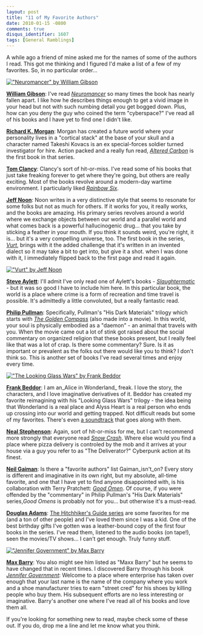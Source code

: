 ```yaml
---
layout: post
title: "11 of My Favorite Authors"
date: 2010-01-15 -0800
comments: true
disqus_identifier: 1607
tags: [General Ramblings]
---
```

A while ago a friend of mine asked me for the names of some of the
authors I read. This got me thinking and I figured I'd make a list of a
few of my favorites. So, in no particular order...

[!["Neuromancer" by William
Gibson](http://ecx.images-amazon.com/images/I/71oXwkf7FRL._SS200_.jpg)](http://www.amazon.com/gp/product/0441569595?ie=UTF8&tag=mhsvortex&linkCode=as2&camp=1789&creative=390957&creativeASIN=0441569595)

[**William
Gibson**](http://www.amazon.com/gp/redirect.html?ie=UTF8&location=http%3A%2F%2Fwww.amazon.com%2Fgp%2Fentity%2FWilliam-Gibson%2FB000AP5DM0%3Fie%3DUTF8%26ref_%3Dntt%255Fathr%255Fdp%255Fpel%255Fpop%255F1&tag=mhsvortex&linkCode=ur2&camp=1789&creative=390957):
I've read
[_Neuromancer_](http://www.amazon.com/gp/product/0441569595?ie=UTF8&tag=mhsvortex&linkCode=as2&camp=1789&creative=390957&creativeASIN=0441569595)
so many times the book has nearly fallen apart. I like how he describes
things enough to get a vivid image in your head but not with such
numbing detail you get bogged down. Plus, how can you deny the guy who
coined the term "cyberspace?" I've read all of his books and I have yet
to find one I didn't like.

[**Richard K.
Morgan**](http://www.amazon.com/gp/redirect.html?ie=UTF8&location=http%3A%2F%2Fwww.amazon.com%2Fgp%2Fentity%2FRichard-K.-Morgan%2FB000APOIZS%3Fie%3DUTF8%26ref_%3Dsr%255Fntt%255Fsrch%255Flnk%255F1%26qid%3D1263583834%26sr%3D1-1&tag=mhsvortex&linkCode=ur2&camp=1789&creative=390957):
Morgan has created a future world where your personality lives in a
"cortical stack" at the base of your skull and a character named Takeshi
Kovacs is an ex special-forces soldier turned investigator for hire.
Action packed and a really fun read, [_Altered
Carbon_](http://www.amazon.com/gp/product/0345457692?ie=UTF8&tag=mhsvortex&linkCode=as2&camp=1789&creative=390957&creativeASIN=0345457692)
is the first book in that series.

[**Tom
Clancy**](http://www.amazon.com/gp/redirect.html?ie=UTF8&location=http%3A%2F%2Fwww.amazon.com%2Fgp%2Fentity%2FTom-Clancy%2FB000APF4T2%3Fie%3DUTF8%26ref_%3Dsr%255Fntt%255Fsrch%255Flnk%255F1%26qid%3D1263584167%26sr%3D1-1&tag=mhsvortex&linkCode=ur2&camp=1789&creative=390957):
Clancy's sort of hit-or-miss. I've read some of his books that just take
freaking forever to get where they're going, but others are really
exciting. Most of the books revolve around a modern-day wartime
environment. I particularly liked [_Rainbow
Six_](http://www.amazon.com/gp/product/0425170349?ie=UTF8&tag=mhsvortex&linkCode=as2&camp=1789&creative=390957&creativeASIN=0425170349).

[**Jeff
Noon**](http://www.amazon.com/gp/redirect.html?ie=UTF8&location=http%3A%2F%2Fwww.amazon.com%2Fgp%2Fentity%2FJeff-Noon%2FB000AQ40AK%3Fie%3DUTF8%26ref_%3Dsr%255Fntt%255Fsrch%255Flnk%255F1%26qid%3D1263584329%26sr%3D1-1&tag=mhsvortex&linkCode=ur2&camp=1789&creative=390957):
Noon writes in a very distinctive style that seems to resonate for some
folks but not as much for others. If it works for you, it really works,
and the books are amazing. His primary series revolves around a world
where we exchange objects between our world and a parallel world and
what comes back is a powerful hallucinogenic drug... that you take by
sticking a feather in your mouth. If you think it sounds weird, you're
right, it is... but it's a very compelling universe, too. The first book
in the series,
[_Vurt_](http://www.amazon.com/gp/product/0312141440?ie=UTF8&tag=mhsvortex&linkCode=as2&camp=1789&creative=390957&creativeASIN=0312141440),
brings with it the added challenge that it's written in an invented
dialect so it may take a bit to get into, but give it a shot. when I was
done with it, I immediately flipped back to the first page and read it
again.

[!["Vurt" by Jeff
Noon](http://ecx.images-amazon.com/images/I/41UOwXTLAOL.AA200.jpg)](http://www.amazon.com/gp/product/0312141440?ie=UTF8&tag=mhsvortex&linkCode=as2&camp=1789&creative=390957&creativeASIN=0312141440)

[**Steve
Aylett**](http://www.amazon.com/gp/redirect.html?ie=UTF8&location=http%3A%2F%2Fwww.amazon.com%2Fgp%2Fentity%2FSteve-Aylett%2FB000APE80I%3Fie%3DUTF8%26ref_%3Dsr%255Fntt%255Fsrch%255Flnk%255F1%26qid%3D1263584876%26sr%3D1-1&tag=mhsvortex&linkCode=ur2&camp=1789&creative=390957):
I'll admit I've only read one of Aylett's books -
[_Slaughtermatic_](http://www.amazon.com/gp/product/1568581033?ie=UTF8&tag=mhsvortex&linkCode=as2&camp=1789&creative=390957&creativeASIN=1568581033) - but it was so good I have to include him here. In this particular
book, the world is a place where crime is a form of recreation and time
travel is possible. It's admittedly a little convoluted, but a really
fantastic read.

[**Philip
Pullman**](http://www.amazon.com/gp/redirect.html?ie=UTF8&location=http%3A%2F%2Fwww.amazon.com%2Fgp%2Fentity%2FPhilip-Pullman%2FB000AQ74C6%3Fie%3DUTF8%26ref_%3Dsr%255Fntt%255Fsrch%255Flnk%255F1%26qid%3D1263585126%26sr%3D1-1&tag=mhsvortex&linkCode=ur2&camp=1789&creative=390957):
Specifically, Pullman's "His Dark Materials" trilogy which starts with
[_The Golden
Compass_](http://www.amazon.com/gp/product/0440418321?ie=UTF8&tag=mhsvortex&linkCode=as2&camp=1789&creative=390957&creativeASIN=0440418321)
(also made into a movie). In this world, your soul is physically
embodied as a "daemon" - an animal that travels with you. When the movie
came out a lot of stink got raised about the social commentary on
organized religion that these books present, but I really feel like that
was a lot of crap. Is there some commentary? Sure. Is it as important or
prevalent as the folks out there would like you to think? I don't think
so. This is another set of books I've read several times and enjoy every
time.

[!["The Looking Glass Wars" by Frank
Beddor](http://ecx.images-amazon.com/images/I/51QXd-ThaTL.AA200.jpg)](http://www.amazon.com/gp/product/0142409413?ie=UTF8&tag=mhsvortex&linkCode=as2&camp=1789&creative=390957&creativeASIN=0142409413)

[**Frank
Beddor**](http://www.amazon.com/gp/redirect.html?ie=UTF8&location=http%3A%2F%2Fwww.amazon.com%2Fgp%2Fentity%2FFrank-Beddor%2FB001JRZREC%3Fie%3DUTF8%26ref_%3Dntt%255Fathr%255Fdp%255Fpel%255F1&tag=mhsvortex&linkCode=ur2&camp=1789&creative=390957):
I am an_Alice in Wonderland_ freak. I love the story, the characters,
and I love imaginative derivatives of it. Beddor has created my favorite
reimagining with his "Looking Glass Wars" trilogy - the idea being that
Wonderland is a real place and Alyss Heart is a real person who ends up
crossing into our world and getting trapped. Not difficult reads but
some of my favorites. There's even [a
soundtrack](http://www.amazon.com/gp/product/B000L22UU0?ie=UTF8&tag=mhsvortex&linkCode=as2&camp=1789&creative=390957&creativeASIN=B000L22UU0)
that goes along with them.

[**Neal
Stephenson**](http://www.amazon.com/gp/redirect.html?ie=UTF8&location=http%3A%2F%2Fwww.amazon.com%2Fgp%2Fentity%2FNeal-Stephenson%2FB000APS8L8%3Fie%3DUTF8%26ref_%3Dntt%255Fathr%255Fdp%255Fpel%255Fpop%255F1&tag=mhsvortex&linkCode=ur2&camp=1789&creative=390957):
Again, sort of hit-or-miss for me, but I can't recommend more strongly
that everyone read [_Snow
Crash_](http://www.amazon.com/gp/product/0553380958?ie=UTF8&tag=mhsvortex&linkCode=as2&camp=1789&creative=390957&creativeASIN=0553380958).
Where else would you find a place where pizza delivery is controled by
the mob and it arrives at your house via a guy you refer to as "The
Deliverator?" Cyberpunk action at its finest.

[**Neil
Gaiman**](http://www.amazon.com/gp/redirect.html?ie=UTF8&location=http%3A%2F%2Fwww.amazon.com%2Fgp%2Fentity%2FNeil-Gaiman%2FB000AQ01G2%3Fie%3DUTF8%26ref_%3Dsr%255Fntt%255Fsrch%255Flnk%255F1%26qid%3D1263586268%26sr%3D1-1&tag=mhsvortex&linkCode=ur2&camp=1789&creative=390957):
Is there a "favorite authors" list Gaiman_isn't_on? Every story is
different and imaginative in its own right, but my absolute, all-time
favorite, and one that I have yet to find anyone disappointed with, is
his collaboration with Terry Pratchett: [_Good
Omen_](http://www.amazon.com/gp/product/0060853972?ie=UTF8&tag=mhsvortex&linkCode=as2&camp=1789&creative=390957&creativeASIN=0060853972).
Of course, if you were offended by the "commentary" in Philip Pullman's
"His Dark Materials" series,_Good Omens_ is probably not for you... but
otherwise it's a must-read.

[**Douglas
Adams**](http://www.amazon.com/gp/redirect.html?ie=UTF8&location=http%3A%2F%2Fwww.amazon.com%2Fgp%2Fentity%2FDouglas-Adams%2FB000AQ2A84%3Fie%3DUTF8%26ref_%3Dsr%255Ftc%255F2%255F0%26qid%3D1263586507%26sr%3D1-2-ent&tag=mhsvortex&linkCode=ur2&camp=1789&creative=390957):
[The Hitchhiker's Guide
series](http://www.amazon.com/gp/product/0345453743?ie=UTF8&tag=mhsvortex&linkCode=as2&camp=1789&creative=390957&creativeASIN=0345453743)
are some favorites for me (and a ton of other people) and I've loved
them since I was a kid. One of the best birthday gifts I've gotten was a
leather-bound copy of the first four books in the series. I've read
them, listened to the audio books (on tape!), seen the movies/TV
shows... I can't get enough. Truly funny stuff.

[!["Jennifer Government" by Max
Barry](http://ecx.images-amazon.com/images/I/41QC2KGBDVL.AA200.jpg)](http://www.amazon.com/gp/product/1400030927?ie=UTF8&tag=mhsvortex&linkCode=as2&camp=1789&creative=390957&creativeASIN=1400030927)

[**Max
Barry**](http://www.amazon.com/gp/redirect.html?ie=UTF8&location=http%3A%2F%2Fwww.amazon.com%2Fgp%2Fentity%2FMax-Barry%2FB001IXMF4W%3Fie%3DUTF8%26ref_%3Dsr%255Fntt%255Fsrch%255Flnk%255F1%26qid%3D1263586672%26sr%3D1-1&tag=mhsvortex&linkCode=ur2&camp=1789&creative=390957):
You also might see him listed as "Maxx Barry" but he seems to have
changed that in recent times. I discovered Barry through his book
[_Jennifer
Government_](http://www.amazon.com/gp/product/1400030927?ie=UTF8&tag=mhsvortex&linkCode=as2&camp=1789&creative=390957&creativeASIN=1400030927):
Welcome to a place where enterprise has taken over enough that your last
name is the name of the company where you work and a shoe manufacturer
tries to earn "street cred" for his shoes by killing people who buy
them. His subsequent efforts are no less interesting or imaginative.
Barry's another one where I've read all of his books and love them all.

If you're looking for something new to read, maybe check some of these
out. If you do, drop me a line and let me know what you think.
